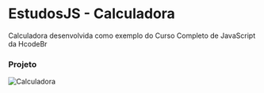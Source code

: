 # EstudosJS - Calculadora

<div>
  <a href="https://rickfernandez.github.io/EstudosJS-Calculadora/" target="_blank"></a>
</div>
  
Calculadora desenvolvida como exemplo do Curso Completo de JavaScript da HcodeBr

### Projeto
![Calculadora](https://firebasestorage.googleapis.com/v0/b/hcode-com-br.appspot.com/o/calculadora-hcode.jpg?alt=media&token=5406aa3f-b965-401c-9b4e-654609c78b33)
